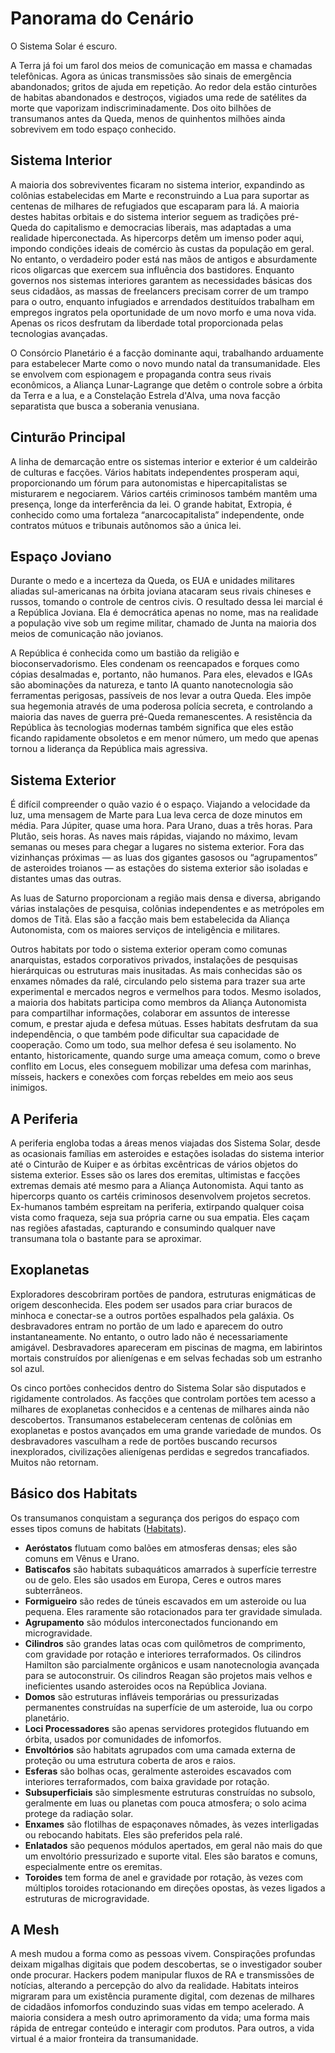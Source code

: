 # Panorama do Cenário

O Sistema Solar é escuro.

A Terra já foi um farol dos meios de comunicação em massa e chamadas telefônicas. Agora as únicas transmissões são sinais de emergência abandonados; gritos de ajuda em repetição. Ao redor dela estão cinturões de habitas abandonados e destroços, vigiados uma rede de satélites da morte que vaporizam indiscriminadamente. Dos oito bilhões de transumanos antes da Queda, menos de quinhentos milhões ainda sobrevivem em todo espaço conhecido.

## Sistema Interior

A maioria dos sobreviventes ficaram no sistema interior, expandindo as colônias estabelecidas em Marte e reconstruindo a Lua para suportar as centenas de milhares de refugiados que escaparam para lá. A maioria destes habitas orbitais e do sistema interior seguem as tradições pré-Queda do capitalismo e democracias liberais, mas adaptadas a uma realidade hiperconectada. As hipercorps detêm um imenso poder aqui, impondo condições ideais de comércio às custas da população em geral. No entanto, o verdadeiro poder está nas mãos de antigos e absurdamente ricos oligarcas que exercem sua influência dos bastidores. Enquanto governos nos sistemas interiores garantem as necessidades básicas dos seus cidadãos, as massas de freelancers precisam correr de um trampo para o outro, enquanto infugiados e arrendados destituídos trabalham em empregos ingratos pela oportunidade de um novo morfo e uma nova vida. Apenas os ricos desfrutam da liberdade total proporcionada pelas tecnologias avançadas.

O Consórcio Planetário é a facção dominante aqui, trabalhando arduamente para estabelecer Marte como o novo mundo natal da transumanidade. Eles se envolvem com espionagem e propaganda contra seus rivais econômicos, a Aliança Lunar-Lagrange que detêm o controle sobre a órbita da Terra e a lua, e a Constelação Estrela d'Alva, uma nova facção separatista que busca a soberania venusiana.

## Cinturão Principal

A linha de demarcação entre os sistemas interior e exterior é um caldeirão de culturas e facções. Vários habitats independentes prosperam aqui, proporcionando um fórum para autonomistas e hipercapitalistas se misturarem e negociarem. Vários cartéis criminosos também mantêm uma presença, longe da interferência da lei. O grande habitat, Extropia, é conhecido como uma fortaleza “anarcocapitalista” independente, onde contratos mútuos e tribunais autônomos são a única lei.

## Espaço Joviano

Durante o medo e a incerteza da Queda, os EUA e unidades militares aliadas sul-americanas na órbita joviana atacaram seus rivais chineses e russos, tomando o controle de centros civis. O resultado dessa lei marcial é a República Joviana. Ela é democrática apenas no nome, mas na realidade a população vive sob um regime militar, chamado de Junta na maioria dos meios de comunicação não jovianos.

A República é conhecida como um bastião da religião e bioconservadorismo. Eles condenam os reencapados e forques como cópias desalmadas e, portanto, não humanos. Para eles, elevados e IGAs são abominações da natureza, e tanto IA quanto nanotecnologia são ferramentas perigosas, passíveis de nos levar a outra Queda. Eles impõe sua hegemonia através de uma poderosa polícia secreta, e controlando a maioria das naves de guerra pré-Queda remanescentes. A resistência da República às tecnologias modernas também significa que eles estão ficando rapidamente obsoletos e em menor número, um medo que apenas tornou a liderança da República mais agressiva.

## Sistema Exterior

É difícil compreender o quão vazio é o espaço. Viajando a velocidade da luz, uma mensagem de Marte para Lua leva cerca de doze minutos em média. Para Júpiter, quase uma hora. Para Urano, duas a três horas. Para Plutão, seis horas. As naves mais rápidas, viajando no máximo, levam semanas ou meses para chegar a lugares no sistema exterior. Fora das vizinhanças próximas — as luas dos gigantes gasosos ou “agrupamentos” de asteroides troianos — as estações do sistema exterior são isoladas e distantes umas das outras.

As luas de Saturno proporcionam a região mais densa e diversa, abrigando várias instalações de pesquisa, colônias independentes e as metrópoles em domos de Titã. Elas são a facção mais bem estabelecida da Aliança Autonomista, com os maiores serviços de inteligência e militares.

Outros habitats por todo o sistema exterior operam como comunas anarquistas, estados corporativos privados, instalações de pesquisas hierárquicas ou estruturas mais inusitadas. As mais conhecidas são os enxames nômades da ralé, circulando pelo sistema para trazer sua arte experimental e mercados negros e vermelhos para todos. Mesmo isolados, a maioria dos habitats participa como membros da Aliança Autonomista para compartilhar informações, colaborar em assuntos de interesse comum, e prestar ajuda e defesa mútuas. Esses habitats desfrutam da sua independência, o que também pode dificultar sua capacidade de cooperação. Como um todo, sua melhor defesa é seu isolamento. No entanto, historicamente, quando surge uma ameaça comum, como o breve conflito em Locus, eles conseguem mobilizar uma defesa com marinhas, mísseis, hackers e conexões com forças rebeldes em meio aos seus inimigos.

## A Periferia

A periferia engloba todas a áreas menos viajadas dos Sistema Solar, desde as ocasionais famílias em asteroides e estações isoladas do sistema interior até o Cinturão de Kuiper e as órbitas excêntricas de vários objetos do sistema exterior. Esses são os lares dos eremitas, ultimistas e facções extremas demais até mesmo para a Aliança Autonomista. Aqui tanto as hipercorps quanto os cartéis criminosos desenvolvem projetos secretos. Ex-humanos também espreitam na periferia, extirpando qualquer coisa vista como fraqueza, seja sua própria carne ou sua empatia. Eles caçam nas regiões afastadas, capturando e consumindo qualquer nave transumana tola o bastante para se aproximar.

## Exoplanetas

Exploradores descobriram portões de pandora, estruturas enigmáticas de origem desconhecida. Eles podem ser usados para criar buracos de minhoca e conectar-se a outros portões espalhados pela galáxia. Os desbravadores entram no portão de um lado e aparecem do outro instantaneamente. No entanto, o outro lado não é necessariamente amigável. Desbravadores apareceram em piscinas de magma, em labirintos mortais construídos por alienígenas e em selvas fechadas sob um estranho sol azul.

Os cinco portões conhecidos dentro do Sistema Solar são disputados e rigidamente controlados. As facções que controlam portões tem acesso a milhares de exoplanetas conhecidos e a centenas de milhares ainda não descobertos. Transumanos estabeleceram centenas de colônias em exoplanetas e postos avançados em uma grande variedade de mundos. Os desbravadores vasculham a rede de portões buscando recursos inexplorados, civilizações alienígenas perdidas e segredos trancafiados. Muitos não retornam.

<!-- CLEANED blockquote -->

## Básico dos Habitats

Os transumanos conquistam a segurança dos perigos do espaço com esses tipos comuns de habitats ([Habitats](../07/06-habitats.md)).

<!--sorted-->
- **Aeróstatos** flutuam como balões em atmosferas densas; eles são comuns em Vênus e Urano.
- **Batiscafos** são habitats subaquáticos amarrados à superfície terrestre ou de gelo. Eles são usados em Europa, Ceres e outros mares subterrâneos.
- **Formigueiro** são redes de túneis escavados em um asteroide ou lua pequena. Eles raramente são rotacionados para ter gravidade simulada.
- **Agrupamento** são módulos interconectados funcionando em microgravidade.
- **Cilindros** são grandes latas ocas com quilômetros de comprimento, com gravidade por rotação e interiores terraformados. Os cilindros Hamilton são parcialmente orgânicos e usam nanotecnologia avançada para se autoconstruir. Os cilindros Reagan são projetos mais velhos e ineficientes usando asteroides ocos na República Joviana.
- **Domos** são estruturas infláveis temporárias ou pressurizadas permanentes construídas na superfície de um asteroide, lua ou corpo planetário.
- **Loci Processadores** são apenas servidores protegidos flutuando em órbita, usados por comunidades de infomorfos.
- **Envoltórios** são habitats agrupados com uma camada externa de proteção ou uma estrutura coberta de aros e raios.
- **Esferas** são bolhas ocas, geralmente asteroides escavados com interiores terraformados, com baixa gravidade por rotação.
- **Subsuperficiais** são simplesmente estruturas construídas no subsolo, geralmente em luas ou planetas com pouca atmosfera; o solo acima protege da radiação solar.
- **Enxames** são flotilhas de espaçonaves nômades, às vezes interligadas ou rebocando habitats. Eles são preferidos pela ralé.
- **Enlatados** são pequenos módulos apertados, em geral não mais do que um envoltório pressurizado e suporte vital. Eles são baratos e comuns, especialmente entre os eremitas.
- **Toroides** tem forma de anel e gravidade por rotação, às vezes com múltiplos toroides rotacionando em direções opostas, às vezes ligados a estruturas de microgravidade.

<!--end-sort-->

<!-- CLEANED /blockquote -->

## A Mesh

A mesh mudou a forma como as pessoas vivem. Conspirações profundas deixam migalhas digitais que podem descobertas, se o investigador souber onde procurar. Hackers podem manipular fluxos de RA e transmissões de notícias, alterando a percepção do alvo da realidade. Habitats inteiros migraram para um existência puramente digital, com dezenas de milhares de cidadãos infomorfos conduzindo suas vidas em tempo acelerado. A maioria considera a mesh outro aprimoramento da vida; uma forma mais rápida de entregar conteúdo e interagir com produtos. Para outros, a vida virtual é a maior fronteira da transumanidade.
